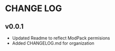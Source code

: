 # CHANGE LOG #

## v0.0.1 ##

 * Updated Readme to reflect ModPack permisions
 * Added CHANGELOG.md for organization
